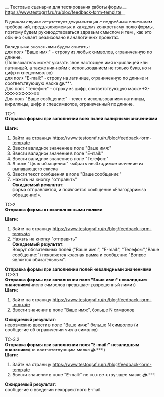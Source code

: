 __ Тестовые сценарии для тестирования работы  формы__ https://www.testograf.ru/ru/blog/feedback-form-template__   

В данном случае отсутствует документация с подробным описанием требований, предъявляемемых к каждому конкретному полю формы,   
поэтому будем руководствоваться здравым смыслом и тем , как это обычно бывает реализовано в аналогичных проектах.

Валидными значениями будем считать :   
для поля "Ваше имя:" - строку из любых символов, ограниченную по длинне.  
    (Пользователь может указать свое настоящее имя кириллицей или латиницей, а также ник-нэйм с использованием не только букв, но и цифр и спецсимволов)    
для поля "E-mail:" - строку на латинице, ограниченную по длинне и соответствующую маске ***@***.***.    
Для поля "Телефон:" - строку из цифр, соответствующую маске +Х-ХХХ-ХХХ-ХХ-ХХ  
Для поля "Ваше сообщение:" - текст с использованием латиницы, кириллицы, цифр и спецсимволов, ограниченный по длинне.
    
   
ТС-1   
__Отправка формы при заполнении всех полей валидными значениями__  

__Шаги:__  
1. Зайти на страницу https://www.testograf.ru/ru/blog/feedback-form-template
2. Ввести валидное значение в поле "Ваше имя:"
3. Ввести валидное значение в поле "E-mail:"
4. Ввести валидное значение в поле "Телефон:"
5. В поле "Цель обращения:" выбрать необходимое значение из выпадающего списка
6. Ввести текст сообщения в поле "Ваше сообщение:"
7. Нажать на кнопку "отправить"    
__Ожидаемый результат__:   
 форма отправляется, и появляется сообщение «Благодарим за обращение!».    

ТС-2  
__Отправка формы с незаполненными полями__  

__Шаги:__  
1. Зайти на страницу https://www.testograf.ru/ru/blog/feedback-form-template
2. Нажать на кнопку "отправить"  
__Ожидаемый результат__:  
    Вокруг обязательных полей ("Ваше имя:", "E-mail:", "Телефон:","Ваше сообщение:") появляется красная рамка и сообщение "Вопрос является обязательным".
     
   
__Отправка формы при заполнении полей невалидными значениями__    
 ТС-3.1  
__Отправка формы при заполнении поля "Ваше имя:" невалидным значением__(число символов превышает разрешенный лимит)    
__Шаги:__  
1. Зайти на страницу https://www.testograf.ru/ru/blog/feedback-form-template
2. Ввести  значение в поле "Ваше имя:", больше N символов
    
__Ожидаемый результат__:   
 невозможно ввести в поле  "Ваше имя:" больше N символов (и сообщение об ограничении числа симвлов)    

  ТС-3.2  
__Отправка формы при заполнении поля "E-mail:" невалидным значением__(не соответствующим маске ***@***.***.)    
__Шаги:__  
1. Зайти на страницу https://www.testograf.ru/ru/blog/feedback-form-template
2. Ввести  значение в поле "E-mail:" не соответствующее маске ***@***.***.  
    
__Ожидаемый результат__:   
  сообщение о введении некорректного E-mail.  
  
